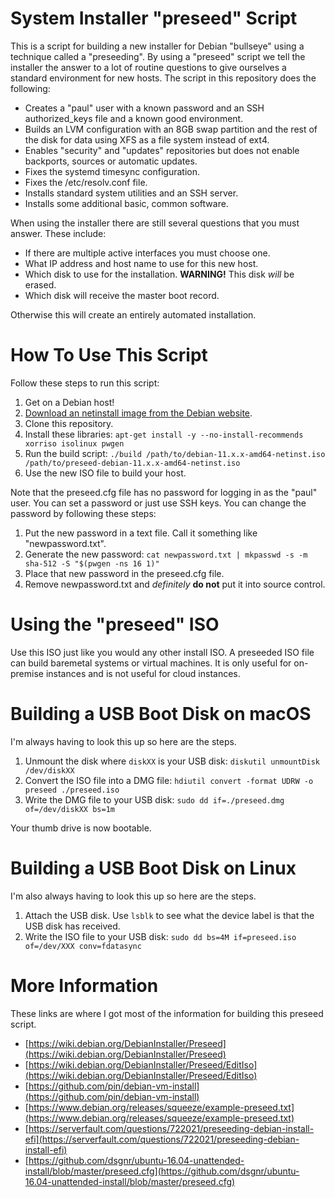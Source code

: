 # System Installer "preseed" Script

This is a script for building a new installer for Debian "bullseye" using a technique called a "preseeding". By using a "preseed" script we tell the installer the answer to a lot of routine questions to give ourselves a standard environment for new hosts. The script in this repository does the following:

* Creates a "paul" user with a known password and an SSH authorized_keys file and a known good environment.
* Builds an LVM configuration with an 8GB swap partition and the rest of the disk for data using XFS as a file system instead of ext4.
* Enables "security" and "updates" repositories but does not enable backports, sources or automatic updates.
* Fixes the systemd timesync configuration.
* Fixes the /etc/resolv.conf file.
* Installs standard system utilities and an SSH server.
* Installs some additional basic, common software.

When using the installer there are still several questions that you must answer. These include:

* If there are multiple active interfaces you must choose one.
* What IP address and host name to use for this new host.
* Which disk to use for the installation. **WARNING!** This disk *will* be erased.
* Which disk will receive the master boot record.

Otherwise this will create an entirely automated installation.

# How To Use This Script

Follow these steps to run this script:

1. Get on a Debian host!
2. [Download an netinstall image from the Debian website](https://www.debian.org/distrib/netinst).
3. Clone this repository.
4. Install these libraries: `apt-get install -y --no-install-recommends xorriso isolinux pwgen`
5. Run the build script: `./build /path/to/debian-11.x.x-amd64-netinst.iso /path/to/preseed-debian-11.x.x-amd64-netinst.iso`
6. Use the new ISO file to build your host.

Note that the preseed.cfg file has no password for logging in as the "paul" user. You can set a password or just use SSH keys. You can change the password by following these steps:

1. Put the new password in a text file. Call it something like "newpassword.txt".
2. Generate the new password: `cat newpassword.txt | mkpasswd -s -m sha-512 -S "$(pwgen -ns 16 1)"`
3. Place that new password in the preseed.cfg file.
4. Remove newpassword.txt and *definitely* **do not** put it into source control.

# Using the "preseed" ISO

Use this ISO just like you would any other install ISO. A preseeded ISO file can build baremetal systems or virtual machines. It is only useful for on-premise instances and is not useful for cloud instances.

# Building a USB Boot Disk on macOS

I'm always having to look this up so here are the steps.

1. Unmount the disk where `diskXX` is your USB disk: `diskutil unmountDisk /dev/diskXX`
2. Convert the ISO file into a DMG file: `hdiutil convert -format UDRW -o preseed ./preseed.iso`
3. Write the DMG file to your USB disk: `sudo dd if=./preseed.dmg of=/dev/diskXX bs=1m`

Your thumb drive is now bootable.

# Building a USB Boot Disk on Linux

I'm also always having to look this up so here are the steps.

1. Attach the USB disk. Use `lsblk` to see what the device label is that the USB disk has received.
2. Write the ISO file to your USB disk: `sudo dd bs=4M if=preseed.iso of=/dev/XXX conv=fdatasync`

# More Information

These links are where I got most of the information for building this preseed script.

* [https://wiki.debian.org/DebianInstaller/Preseed](https://wiki.debian.org/DebianInstaller/Preseed)
* [https://wiki.debian.org/DebianInstaller/Preseed/EditIso](https://wiki.debian.org/DebianInstaller/Preseed/EditIso)
* [https://github.com/pin/debian-vm-install](https://github.com/pin/debian-vm-install)
* [https://www.debian.org/releases/squeeze/example-preseed.txt](https://www.debian.org/releases/squeeze/example-preseed.txt)
* [https://serverfault.com/questions/722021/preseeding-debian-install-efi](https://serverfault.com/questions/722021/preseeding-debian-install-efi)
* [https://github.com/dsgnr/ubuntu-16.04-unattended-install/blob/master/preseed.cfg](https://github.com/dsgnr/ubuntu-16.04-unattended-install/blob/master/preseed.cfg)
